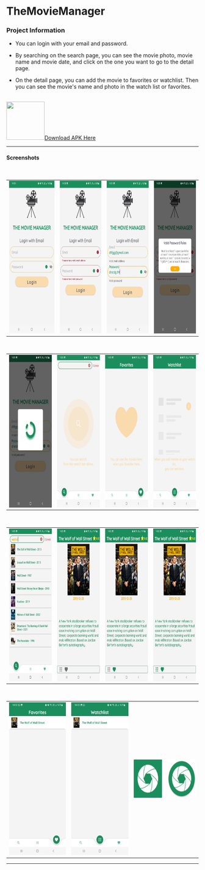# TheMovieManager

### Project Information

- You can login with your email and password.

- By searching on the search page, you can see the movie photo, movie name and movie date, and click on the one you want to go to the detail page.

- On the detail page, you can add the movie to favorites or watchlist. Then you can see the movie's name and photo in the watch list or favorites.
<br />
<img src="android_logo.jpeg" width="100" height="100"><a id="raw-url" href="https://raw.githubusercontent.com/SefaKoyuncu/TheMovieManager/master/themoviemanager.apk">Download APK Here</a>

------------
#### Screenshots
 <br />
<table>
  <tr>
    <td><img src="login1.jpeg" width="216" height="400"></td>
    <td><img src="login2.jpeg" width="200" height="400"></td>
    <td><img src="login3.jpeg" width="200" height="400"></td>
      <td><img src="login4.jpeg" width="200" height="400"></td>
  </tr>
 </table>
 
 <br />

<table>
  <tr>
  <td><img src="loading.jpeg" width="200" height="400"></td>
    <td><img src="search.jpeg" width="200" height="400"></td>
    <td><img src="favorites.jpeg" width="200" height="400"></td>
    <td><img src="watchlist.jpeg" width="200" height="400"></td>
  </tr>
 </table>
 
 <br />

<table>
 
  <tr>
    <td><img src="search2.jpeg" width="200" height="400"></td>
    <td><img src="details.jpeg" width="200" height="400"></td>
    <td><img src="added fav in details.jpeg" width="200" height="400"></td>
    <td><img src="added fav and wathlist in details.jpeg" width="200" height="400"></td>
  </tr>
 </table>
 
 <br />

<table>
 
  <tr>
    <td><img src="favorites2.jpeg" width="200" height="400"></td>
    <td><img src="watchlist2.jpeg" width="200" height="400"></td>
    <td><img src="icon.png" width="100" height="100"></td>
    <td><img src="icon_round.png" width="100" height="100"></td>
  </tr>
 </table>

------------

